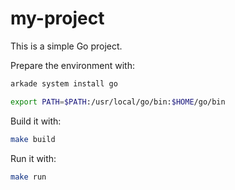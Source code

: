 # my-project

This is a simple Go project.

Prepare the environment with:

```sh
arkade system install go

export PATH=$PATH:/usr/local/go/bin:$HOME/go/bin
```

Build it with:

```sh
make build
```

Run it with:

```sh
make run
```